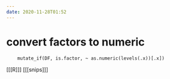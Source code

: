```yaml
---
date: 2020-11-28T01:52
---
```


# convert factors to numeric

		mutate_if(DF, is.factor, ~ as.numeric(levels(.x))[.x])

[[[R]]]
[[[snips]]]

